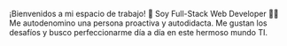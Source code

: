 ¡Bienvenidos a mi espacio de trabajo! 👋
Soy Full-Stack Web Developer 🧑‍💻
Me autodenomino una persona proactiva y autodidacta. Me gustan los desafíos y busco perfeccionarme día a día en este hermoso mundo TI.
